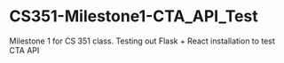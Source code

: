 # CS351-Milestone1-CTA_API_Test

Milestone 1 for CS 351 class. Testing out Flask + React installation to test CTA API

